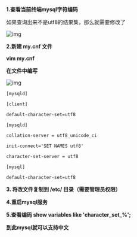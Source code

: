 **1.查看当前终端mysql字符编码**

如果查询出来不是utf8的结果集，那么就需要修改了

 ![img](https://upload-images.jianshu.io/upload_images/7779890-3d64f07638b7ddf3.jpg?imageMogr2/auto-orient/strip%7CimageView2/2/w/700)

**2.新建 my.cnf 文件**

**vim my.cnf** 

**在文件中编写**

 ![img](https://upload-images.jianshu.io/upload_images/7779890-a2ae382e9a88f5c7.jpg?imageMogr2/auto-orient/strip%7CimageView2/2/w/610)

```shell
[mysqld]

[client]

default-character-set=utf8

[mysqld]

collation-server = utf8_unicode_ci

init-connect='SET NAMES utf8'

character-set-server = utf8

[mysql]

default-character-set=utf8
```

**3. 将改文件复制到 /etc/ 目录（需要管理员权限）**

**4.重启mysql服务**

**5.查看编码    show variables like 'character_set_%';**

**到此mysql就可以支持中文**
